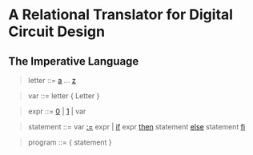 # A Relational Translator for Digital Circuit Design




## The Imperative Language


>letter ::= [a]() ... [z]()

>var ::= letter { Letter }

>expr ::= [0]() | [1]() | var

>statement ::= var [:=]() expr | [if]() expr [then]() statement [else]() statement [fi]()

>program ::= { statement }
